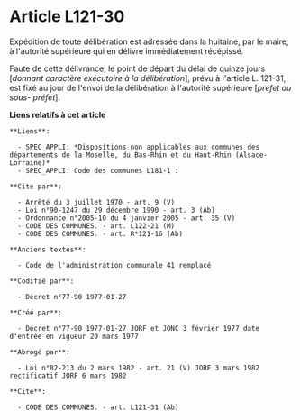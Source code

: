 # Article L121-30

Expédition de toute délibération est adressée dans la huitaine, par le maire, à l'autorité supérieure qui en délivre
immédiatement récépissé.

Faute de cette délivrance, le point de départ du délai de quinze jours [*donnant caractère exécutoire à la délibération*],
prévu à l'article L. 121-31, est fixé au jour de l'envoi de la délibération à l'autorité supérieure [*préfet ou sous-
préfet*].

**Liens relatifs à cet article**

	**Liens**:

	  - SPEC_APPLI: *Dispositions non applicables aux communes des départements de la Moselle, du Bas-Rhin et du Haut-Rhin (Alsace-Lorraine)*
	  - SPEC_APPLI: Code des communes L181-1 :

	**Cité par**:

	  - Arrêté du 3 juillet 1970 - art. 9 (V)
	  - Loi n°90-1247 du 29 décembre 1990 - art. 3 (Ab)
	  - Ordonnance n°2005-10 du 4 janvier 2005 - art. 35 (V)
	  - CODE DES COMMUNES. - art. L122-21 (M)
	  - CODE DES COMMUNES. - art. R*121-16 (Ab)

	**Anciens textes**:

	  - Code de l'administration communale 41 remplacé

	**Codifié par**:

	  - Décret n°77-90 1977-01-27

	**Créé par**:

	  - Décret n°77-90 1977-01-27 JORF et JONC 3 février 1977 date d'entrée en vigueur 20 mars 1977

	**Abrogé par**:

	  - Loi n°82-213 du 2 mars 1982 - art. 21 (V) JORF 3 mars 1982 rectificatif JORF 6 mars 1982

	**Cite**:

	  - CODE DES COMMUNES. - art. L121-31 (Ab)
